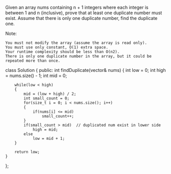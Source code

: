 
 Given an array nums containing n + 1 integers where each integer is between 1 and n (inclusive), prove that at least one duplicate number must exist. Assume that there is only one duplicate number, find the duplicate one.

Note:

    You must not modify the array (assume the array is read only).
    You must use only constant, O(1) extra space.
    Your runtime complexity should be less than O(n2).
    There is only one duplicate number in the array, but it could be repeated more than once.



class Solution {
public:
    int findDuplicate(vector<int>& nums) {
        int low = 0;
        int high = nums.size() - 1;
        int mid = 0;

        while(low < high)
        {
            mid = (low + high) / 2;
            int small_count = 0;
            for(size_t i = 0; i < nums.size(); i++)
            {
                if(nums[i] <= mid)
                    small_count++;
            }
            if(small_count > mid)  // duplicated num exist in lower side
                high = mid;
            else
                low = mid + 1;
        }

        return low;
    }
};